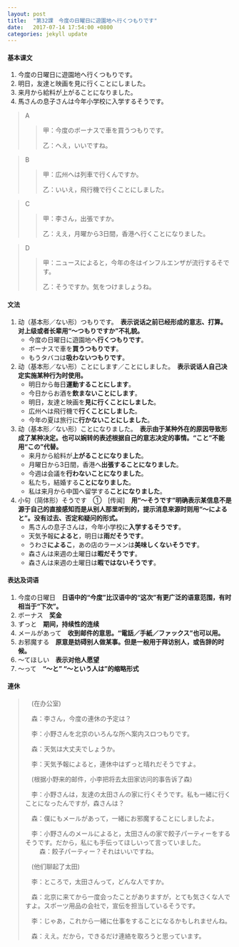 ```yaml
---
layout: post
title:  "第32課　今度の日曜日に遊園地へ行くつもりです"
date:   2017-07-14 17:54:00 +0800
categories: jekyll update
---
```


#### 基本课文
1. 今度の日曜日に遊園地へ行くつもりです。
2. 明日，友達と映画を見に行くことにしました。
3. 来月から給料が上がることになりました。
4. 馬さんの息子さんは今年小学校に入学するそうです。

> A
> > 甲：今度のボーナスで車を買うつもりです。
> > 
> > 乙：へえ，いいですね。

> B
> > 甲：広州へは列車で行くんですか。
> > 
> > 乙：いいえ，飛行機で行くことにしました。

> C
> > 甲：李さん，出張ですか。
> > 
> > 乙：ええ，月曜から3日間，香港へ行くことになりました。

> D
> > 甲：ニュースによると，今年の冬はインフルエンザが流行するそです。
> > 
> > 乙：そうですか。気をつけましょうね。

#### 文法
1. 动（基本形／ない形）つもりです。　**表示说话之前已经形成的意志、打算。对上级或者长辈用“〜つもりですか”不礼貌。**
	* 今度の日曜日に遊園地へ**行くつもりです**。
	* ボーナスで車を**買うつもりです**。
	* もうタバコは**吸わないつもりです**。
2. 动（基本形／ない形）ことにします／ことにしました。　**表示说话人自己决定实施某种行为时使用。**
	* 明日から毎日**運動することにします**。
	* 今日からお酒を**飲まないことにします**。
	* 明日，友達と映画を**見に行くことにしました**。
	* 広州へは飛行機で**行くことにしました**。
	* 今年の夏は旅行に**行かないことにしました**。
3. 动（基本形／ない形）ことになりました。　**表示由于某种外在的原因导致形成了某种决定。也可以婉转的表述根据自己的意志决定的事情。“こと”不能用“この”代替。**
	* 来月から給料が**上がることになりました**。
	* 月曜日から3日間，香港へ**出張することになりました**。
	* 今週は会議を**行わないことになりました**。
	* 私たち，結婚する**ことになりました**。
	* 私は来月から中国へ留学する**ことになりました**。
4. 小句（简体形）そうです　①　[传闻]　**用“〜そうです”明确表示某信息不是源于自己的直接感知而是从别人那里听到的，提示消息来源时则用“〜によると”。没有过去、否定和疑问的形式。**
	* 馬さんの息子さんは，今年小学校に**入学するそうです**。
	* 天気予報**によると**，明日は**雨だそうです**。
	* うわさ**によるこ**，あの店のラーメンは**美味しくないそうです**。
	* 森さんは来週の土曜日は**暇だそうです**。
	* 森さんは来週の土曜日は**暇ではないそうです**。

#### 表达及词语
1. 今度の日曜日　**日语中的“今度”比汉语中的“这次”有更广泛的语意范围，有时相当于“下次”。**
2. ボーナス　**奖金**
3. ずっと　**期间，持续性的连续**
4. メールがあって　**收到邮件的意思。“電話／手紙／ファックス”也可以用。**
5. お邪魔する　**原意是妨碍别人做某事。但是一般用于拜访别人，或告辞的时候。**
6. ～てほしい　**表示对他人愿望**
7. ～って　**“～と” “〜という人は”的缩略形式**

#### 連休
>　(在办公室)
>
>　森：李さん，今度の連休の予定は？
>
>　李：小野さんを北京のいろんな所へ案内スロつもりです。
>
>　森：天気は大丈夫でしょうか。
>
>　李：天気予報によると，連休中はずっと晴れだそうですよ。
>
>　(根据小野来的邮件，小李把将去太田家访问的事告诉了森)
>
>　李：小野さんは，友達の太田さんの家に行くそうです。私も一緒に行くことになったんですが，森さんは？
>
>　森：僕にもメールがあって，一緒にお邪魔することにしましたよ。
>
>　李：小野さんのメールによると，太田さんの家で餃子パーティーをするそうです。だから，私にも手伝ってほしいって言っていました。
>　
>　森：餃子パーティー？それはいいですね。
>
>　(他们聊起了太田)
>
>　李：ところで，太田さんって，どんな人ですか。
>
>　森：北京に来てから一度会ったことがありますが，とても気さくな人ですよ。スポーツ用品の会社で，宣伝を担当しているそうです。
>
>　李：じゃあ，これから一緒に仕事をすることになるかもしれませんね。
>
>　森：ええ。だから，できるだけ連絡を取ろうと思っています。